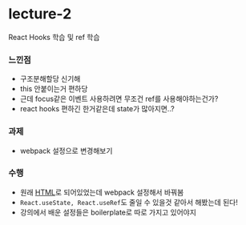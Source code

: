 # lecture-2
React Hooks 학습 및 ref 학습
<br />
### 느낀점
* 구조분해할당 신기해
* this 안붙이는거 편하당
* 근데 focus같은 이벤트 사용하려면 무조건 ref를 사용해야하는건가?
* react hooks 편하긴 한거같은데 state가 많아지면..?

### 과제
* webpack 설정으로 변경해보기

### 수행
* 원래 [HTML](../lecture-1/GuGuDan.html)로 되어있었는데 webpack 설정해서 바꿔봄
* `React.useState, React.useRef`도 줄일 수 있을것 같아서 해봤는데 된다!
* 강의에서 배운 설정들은 boilerplate로 따로 가지고 있어야지